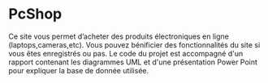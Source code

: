 # PcShop
Ce site vous permet d’acheter des produits électroniques en ligne (laptops,cameras,etc). Vous pouvez bénificier des fonctionnalités du site si vous êtes enregistrés ou pas. Le code du projet est accompagné d'un  rapport contenant les diagrammes UML et d'une présentation Power Point  pour expliquer la base de donnée utilisée.
